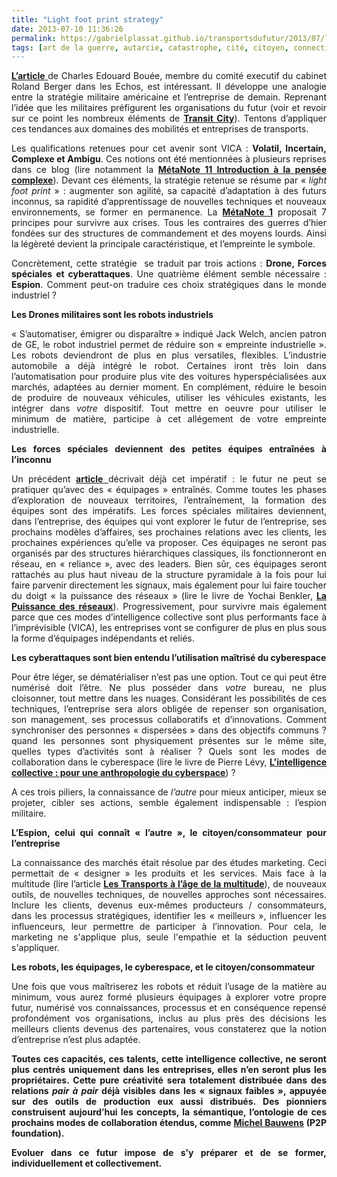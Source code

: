 ```yaml
---
title: "Light foot print strategy"
date: 2013-07-10 11:36:26
permalink: https://gabrielplassat.github.io/transportsdufutur/2013/07/light-foot-print-strategy.html
tags: [art de la guerre, autarcie, catastrophe, cité, citoyen, connectivité, cygne noir, données réelles, économie de l'expérience, General Electric, holoptisme, innovation, intelligence collective, internet, open innovation, pensée complexe, plate-forme]
---
```


<p style="text-align: justify"><a href="http://lecercle.lesechos.fr/entreprises-marches/management/organisation/221176457/quand-strategie-militaire-dessine-lentreprise-" target="_blank"><strong>L’article</strong> </a>de Charles Edouard Bouée, membre du comité executif du cabinet Roland Berger dans les Echos, est intéressant. Il développe une analogie entre la stratégie militaire américaine et l’entreprise de demain. Reprenant l’idée que les militaires préfigurent les organisations du futur (voir et revoir sur ce point les nombreux éléments de <strong><a href="http://www.transit-city.com/ateliers/precedentes/militaires/" target="_blank">Transit City</a></strong>). Tentons d’appliquer ces tendances aux domaines des mobilités et entreprises de transports.</p> <p style="text-align: justify">Les qualifications retenues pour cet avenir sont VICA : <strong>Volatil, Incertain, Complexe et Ambigu</strong>. Ces notions ont été mentionnées à plusieurs reprises dans ce blog (lire notamment la <strong><a href="https://gabrielplassat.github.io/transportsdufutur/2011/04/metanote-tdf-11-transports-mobilites-introduction-a-la-pensee-complexe.html" target="_blank">MétaNote 11 Introduction à la pensée complexe</a></strong>). Devant ces éléments, la stratégie retenue se résume par « <em>light foot print</em> » : augmenter son agilité, sa capacité d’adaptation à des futurs inconnus, sa rapidité d’apprentissage de nouvelles techniques et nouveaux environnements, se former en permanence. La <strong><a href="https://gabrielplassat.github.io/transportsdufutur/2009/11/pour-une-mobilite-plus-robuste-aux-crises-a-venir.html" target="_blank">MétaNote 1</a></strong> proposait 7 principes pour survivre aux crises. Tous les contraires des guerres d’hier fondées sur des structures de commandement et des moyens lourds. Ainsi la légèreté devient la principale caractéristique, et l’empreinte le symbole.</p> <p style="text-align: justify">Concrètement, cette stratégie  se traduit par trois actions : <strong>Drone, Forces spéciales et cyberattaques</strong>. Une quatrième élément semble nécessaire : <strong>Espion</strong>. Comment peut-on traduire ces choix stratégiques dans le monde industriel ? </p>   <!--more-->  <p style="text-align: justify"><strong>Les Drones militaires sont les robots industriels</strong></p> <p style="text-align: justify">« S’automatiser, émigrer ou disparaître » indiqué Jack Welch, ancien patron de GE, le robot industriel permet de réduire son « empreinte industrielle ». Les robots deviendront de plus en plus versatiles, flexibles. L’industrie automobile a déjà intégré le robot. Certaines iront très loin dans l’automatisation pour produire plus vite des voitures hyperspécialisées aux marchés, adaptées au dernier moment. En complément, réduire le besoin de produire de nouveaux véhicules, utiliser les véhicules existants, les intégrer dans <em>votre</em> dispositif. Tout mettre en oeuvre pour utiliser le minimum de matière, participe à cet allégement de votre empreinte industrielle. </p> <p style="text-align: justify"><strong>Les forces spéciales deviennent des petites équipes entraînées à l’inconnu</strong></p> <p style="text-align: justify">Un précédent <a href="https://gabrielplassat.github.io/transportsdufutur/2013/02/quel-equipage-explore-aujourdhui-votre-avenir-vos-prochains-modeles-daffaires.html" target="_blank"><strong>article</strong> </a>décrivait déjà cet impératif : le futur ne peut se pratiquer qu’avec des « équipages » entraînés. Comme toutes les phases d’exploration de nouveaux territoires, l’entraînement, la formation des équipes sont des impératifs. Les forces spéciales militaires deviennent, dans l’entreprise, des équipes qui vont explorer le futur de l’entreprise, ses prochains modèles d’affaires, ses prochaines relations avec les clients, les prochaines expériences qu’elle va proposer. Ces équipages ne seront pas organisés par des structures hiérarchiques classiques, ils fonctionneront en réseau, en « reliance », avec des leaders. Bien sûr, ces équipages seront rattachés au plus haut niveau de la structure pyramidale à la fois pour lui faire parvenir directement les signaux, mais également pour lui faire toucher du doigt « la puissance des réseaux » (lire le livre de Yochai Benkler, <strong><a href="https://gabrielplassat.github.io/transportsdufutur/2010/01/la-puissance-des-reseaux-seratelle-suffisante.html" target="_blank">La Puissance des réseaux</a></strong>). Progressivement, pour survivre mais également parce que ces modes d’intelligence collective sont plus performants face à l’imprévisible (VICA), les entreprises vont se configurer de plus en plus sous la forme d’équipages indépendants et reliés.</p> <p style="text-align: justify"><strong>Les cyberattaques sont bien entendu l’utilisation maîtrisé du cyberespace</strong></p> <p style="text-align: justify">Pour être léger, se dématérialiser n’est pas une option. Tout ce qui peut être numérisé doit l’être. Ne plus posséder dans <em>votre</em> bureau, ne plus cloisonner, tout mettre dans les nuages. Considérant les possibilités de ces techniques, l’entreprise sera alors obligée de repenser son organisation, son management, ses processus collaboratifs et d’innovations. Comment synchroniser des personnes « dispersées » dans des objectifs communs ? quand les personnes sont physiquement présentes sur le même site, quelles types d’activités sont à réaliser ? Quels sont les modes de collaboration dans le cyberespace (lire le livre de Pierre Lévy, <strong><a href="http://www.amazon.fr/LIntelligence-collective-Pour-anthropologie-cyberspace/dp/2707126934" target="_blank">L'intelligence collective : pour une anthropologie du cyberspace</a></strong>) ?</p> <p style="text-align: justify">A ces trois piliers, la connaissance de <em>l’autre</em> pour mieux anticiper, mieux se projeter, cibler ses actions, semble également indispensable : l’espion militaire.</p> <p style="text-align: justify"><strong>L’Espion, celui qui connaît « l’autre », le citoyen/consommateur pour l’entreprise</strong></p> <p style="text-align: justify">La connaissance des marchés était résolue par des études marketing. Ceci permettait de « designer » les produits et les services. Mais face à la multitude (lire l’article <strong><a href="https://gabrielplassat.github.io/transportsdufutur/2013/02/les-transports-a-lage-de-la-multitude.html" target="_blank">Les Transports à l’âge de la multitude</a></strong>), de nouveaux outils, de nouvelles techniques, de nouvelles approches sont nécessaires. Inclure les clients, devenus eux-mêmes producteurs / consommateurs, dans les processus stratégiques, identifier les « meilleurs », influencer les influenceurs, leur permettre de participer à l’innovation. Pour cela, le marketing ne s'applique plus, seule l'empathie et la séduction peuvent s'appliquer.</p> <p style="text-align: justify"><strong>Les robots, les équipages, le cyberespace, et le citoyen/consommateur</strong></p> <p style="text-align: justify">Une fois que vous maîtriserez les robots et réduit l’usage de la matière au minimum, vous aurez formé plusieurs équipages à explorer votre propre futur, numérisé vos connaissances, processus et en conséquence repensé profondément vos organisations, inclus au plus près des décisions les meilleurs clients devenus des partenaires, vous constaterez que la notion d’entreprise n’est plus adaptée.</p> <p style="text-align: justify"><strong>Toutes ces capacités, ces talents, cette intelligence collective, ne seront plus centrés uniquement dans les entreprises, elles n’en seront plus les propriétaires. Cette pure créativité sera totalement distribuée dans des relations <em>pair à pair</em> déjà visibles dans les « signaux faibles », appuyée sur des outils de production eux aussi distribués. Des pionniers construisent aujourd’hui les concepts, la sémantique, l’ontologie de ces prochains modes de collaboration étendus, comme <a href="http://p2pfoundation.net/Michel_Bauwens" target="_blank">Michel Bauwens</a> (P2P foundation).</strong></p> <p style="text-align: justify"><strong>Evoluer dans ce futur impose de s’y préparer et de se former, individuellement et collectivement.</strong></p>
